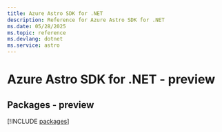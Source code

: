 ```yaml
---
title: Azure Astro SDK for .NET
description: Reference for Azure Astro SDK for .NET
ms.date: 05/28/2025
ms.topic: reference
ms.devlang: dotnet
ms.service: astro
---
```

# Azure Astro SDK for .NET - preview
## Packages - preview
[!INCLUDE [packages](astro-index.md)]